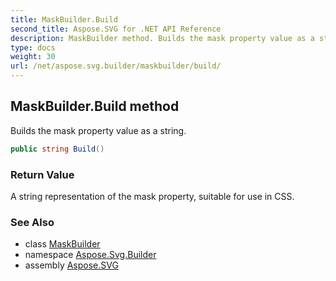 ```yaml
---
title: MaskBuilder.Build
second_title: Aspose.SVG for .NET API Reference
description: MaskBuilder method. Builds the mask property value as a string
type: docs
weight: 30
url: /net/aspose.svg.builder/maskbuilder/build/
---
```

## MaskBuilder.Build method

Builds the mask property value as a string.

```csharp
public string Build()
```

### Return Value

A string representation of the mask property, suitable for use in CSS.

### See Also

* class [MaskBuilder](../)
* namespace [Aspose.Svg.Builder](../../../aspose.svg.builder/)
* assembly [Aspose.SVG](../../../)

